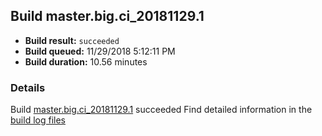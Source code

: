 ## Build master.big.ci_20181129.1
- **Build result:** `succeeded`
- **Build queued:** 11/29/2018 5:12:11 PM
- **Build duration:** 10.56 minutes
### Details
Build [master.big.ci_20181129.1](https://winappstudio.visualstudio.com/web/build.aspx?pcguid=a4ef43be-68ce-4195-a619-079b4d9834c2&builduri=vstfs%3a%2f%2f%2fBuild%2fBuild%2f26635) succeeded
Find detailed information in the [build log files](https://uwpctdiags.blob.core.windows.net/buildlogs/master.big.ci_20181129.1_logs.zip)
